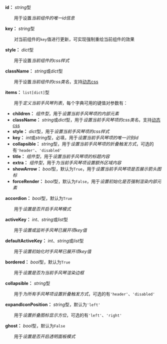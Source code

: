 **id：** *string*型

　　用于设置*当前组件的唯一id信息*

**key：** *string*型

　　对当前组件的`key`值进行更新，可实现强制重绘当前组件的效果

**style：** *dict*型

　　用于设置*当前组件的css样式*

**className：** *string*或*dict*型

　　用于设置*当前组件的css类名*，支持[动态css](/advanced-classname)

**items：** `list[dict]`型

　　用于*定义当前手风琴列表*，每个字典可用的键值对参数有：

- **children：** *组件型*，用于*设置当前手风琴项的内部元素*
- **className：** *string*或*dict*型，用于*设置当前手风琴项的css类名*，支持[动态css](/advanced-classname)
- **style：** *dict*型，用于*设置当前手风琴项的css样式*
- **key：** *int*或*string*型，必填，用于*设置当前手风琴项的唯一识别id*
- **collapsible：** *string*型，用于*设置当前手风琴项的折叠触发方式*，可选的有`'header'`、`'disabled'`
- **title：** *组件型*，用于*设置当前手风琴项的标题内容*
- **extra：** *组件型*，用于*为当前手风琴项设置额外区域内容*
- **showArrow：** *bool*型，默认为`True`，用于*设置当前手风琴项是否展示箭头图标*
- **forceRender：** *bool*型，默认为`False`，用于*设置初始化是否强制渲染内部元素*

**accordion：** *bool*型，默认为`True`

　　用于*设置是否开启手风琴模式*

**activeKey：** *int*、*string*或*list*型

　　用于*设置或监听手风琴已展开项key值*

**defaultActiveKey：** *int*、*string*或*list*型

　　用于*设置初始化时手风琴已展开项key值*

**bordered：** *bool*型，默认为`True`

　　用于*设置是否为当前手风琴渲染边框*

**collapsible：** *string*型

　　用于*为所有手风琴项设置折叠触发方式*，可选的有`'header'`、`'disabled'`

**expandIconPosition：** *string*型，默认为`'left'`

　　用于*设置折叠图标显示方位*，可选的有`'left'`、`'right'`

**ghost：** *bool*型，默认为`False`

　　用于*设置是否开启透明面板模式*